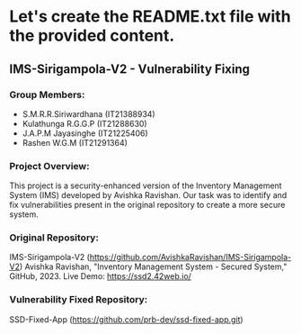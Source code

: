 # Let's create the README.txt file with the provided content.

## IMS-Sirigampola-V2 - Vulnerability Fixing

### Group Members:
- S.M.R.R.Siriwardhana (IT21388934)
- Kulathunga R.G.G.P (IT21288630)
- J.A.P.M Jayasinghe (IT21225406)
- Rashen W.G.M (IT21291364)

### Project Overview:
This project is a security-enhanced version of the Inventory Management System (IMS) developed by Avishka Ravishan. Our task was to identify and fix vulnerabilities present in the original repository to create a more secure system.

### Original Repository:
IMS-Sirigampola-V2 (https://github.com/AvishkaRavishan/IMS-Sirigampola-V2)
Avishka Ravishan, "Inventory Management System - Secured System," GitHub, 2023.
Live Demo: https://ssd2.42web.io/

### Vulnerability Fixed Repository:
SSD-Fixed-App (https://github.com/prb-dev/ssd-fixed-app.git)





